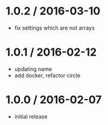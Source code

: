 
1.0.2 / 2016-03-10
==================

  * fix settings which are not arrays

1.0.1 / 2016-02-12
==================

  * updating name
  * add docker, refactor circle

1.0.0 / 2016-02-07
==================

  * initial release
